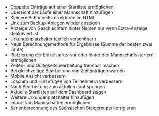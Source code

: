 * Doppelte Einträge auf einer Startliste ermöglichen
* Übersicht der Läufe einer Mannschaft hinzufügen
* Kleinere Schönheitskorrekturen im HTML
* Link zum Backup-Anlegen wieder anzeigen
* Anzeige von Geschlechtern hinter Namen nur wenn Extra-Anzeige deaktiviert ist
* Urkundenplatzhalter textlich verschönern
* Neue Berechnungsmethode für Ergebnisse (Summe der besten zwei Läufe)
* Platzierung der Einzelstarter vor oder hinter den Mannschaftsstartern ermöglichen
* Zeiten- und Gültigkeitsbearbeitung trennbar machen
* Bei gleichzeitige Bearbeitung von Zeiteinträgen warnen
* Mobile Ansicht verbessern
* Löschen und Hinzufügen von Teilnehmern verbessern
* Nach Bearbeitung zum aktullen Lauf springen
* Aktuelle Startlisten auf dem Dashboard zeigen
* Weitere Urkundenplatzhalter hinzufügen
* Import von Mannschaften ermöglichen
* Serienberechnung des Sächsischen Steigercupts korrigieren